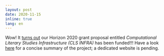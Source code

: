 ```yaml
---
layout: post
date: 2020-11-15
inline: true
lang: en
---
```


Wow! It [turns out](https://twitter.com/jedmond36/status/1328021465774567426) our Horizon 2020 grant proposal entitled _Computational Literary Studies Infrastructure (CLS INFRA)_ has been funded!!! Have a look [here](https://computationalstylistics.github.io/projects/cls_infra/) for a concise summary of the project; a dedicated website is pending.